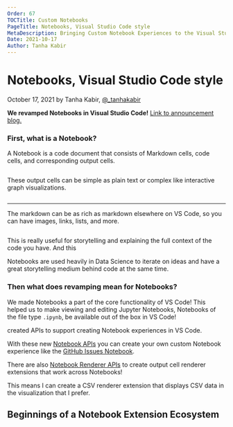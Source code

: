 ```yaml
---
Order: 67
TOCTitle: Custom Notebooks
PageTitle: Notebooks, Visual Studio Code style
MetaDescription: Bringing Custom Notebook Experiences to the Visual Studio Code Extension Marketplace.
Date: 2021-10-17
Author: Tanha Kabir
---
```


# Notebooks, Visual Studio Code style

October 17, 2021 by Tanha Kabir, [@_tanhakabir](https://twitter.com/_tanhakabir)

**We revamped Notebooks in Visual Studio Code!** [Link to announcement blog.](blogs/2021/08/05/notebooks)

### First, what is a Notebook?

A Notebook is a code document that consists of Markdown cells, code cells, and corresponding output cells.

<image>

These output cells can be simple as plain text or complex like interactive graph visualizations.

<image>

_____

The markdown can be as rich as markdown elsewhere on VS Code, so you can have images, links, lists, and more.

<image>

This is really useful for storytelling and explaining the full context of the code you have. And this

Notebooks are used heavily in Data Science to iterate on ideas and have a great storytelling medium behind code at the same time.

### Then what does revamping mean for Notebooks?

We made Notebooks a part of the core functionality of VS Code!  This helped us to make viewing and editing Jupyter Notebooks, Notebooks of the file type `.ipynb`, be available out of the box in VS Code!

 created APIs to support creating Notebook experiences in VS Code.

With these new [Notebook APIs](api/extension-guides/notebook) you can create your own custom Notebook experience like the [GitHub Issues Notebook](https://marketplace.visualstudio.com/items?itemName=ms-vscode.vscode-github-issue-notebooks).

There are also [Notebook Renderer APIs](api/extension-guides/notebook#notebook-renderer) to create output cell renderer extensions that work across Notebooks!

This means I can create a CSV renderer extension that displays CSV data in the visualization that I prefer.



## Beginnings of a Notebook Extension Ecosystem










